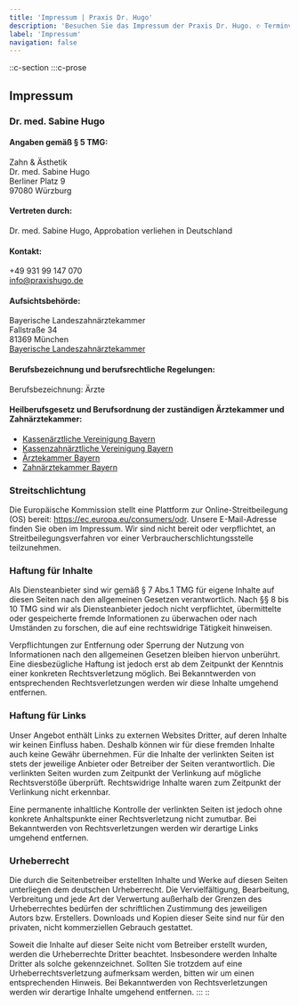 ```yaml
---
title: 'Impressum | Praxis Dr. Hugo'
description: 'Besuchen Sie das Impressum der Praxis Dr. Hugo. ✆ Terminvereinbarungen für Zahngesundheit & Ästhetik.'
label: 'Impressum'
navigation: false
---
```


::c-section
:::c-prose
## Impressum

### Dr. med. Sabine Hugo

#### Angaben gemäß § 5 TMG:

Zahn & Ästhetik  
Dr. med. Sabine Hugo  
Berliner Platz 9  
97080 Würzburg

#### Vertreten durch:

Dr. med. Sabine Hugo, Approbation verliehen in Deutschland

#### Kontakt:

+49 931 99 147 070  
[info@praxishugo.de](mailto:info@praxishugo.de)

#### Aufsichtsbehörde:

Bayerische Landeszahnärztekammer  
Fallstraße 34  
81369 München  
[Bayerische Landeszahnärztekammer](https://www.blzk.de/)

#### Berufsbezeichnung und berufsrechtliche Regelungen:

Berufsbezeichnung: Ärzte

#### Heilberufsgesetz und Berufsordnung der zuständigen Ärztekammer und Zahnärztekammer:

- [Kassenärztliche Vereinigung Bayern](http://www.kvb.de/)
- [Kassenzahnärztliche Vereinigung Bayern](http://www.kzvb.de/)
- [Ärztekammer Bayern](http://www.blaek.de/)
- [Zahnärztekammer Bayern](http://www.blzk.de/)

### Streitschlichtung

Die Europäische Kommission stellt eine Plattform zur Online-Streitbeilegung (OS)
bereit: https://ec.europa.eu/consumers/odr. Unsere E-Mail-Adresse finden Sie
oben im Impressum. Wir sind nicht bereit oder verpflichtet, an
Streitbeilegungsverfahren vor einer Verbraucherschlichtungsstelle teilzunehmen.

### Haftung für Inhalte

Als Diensteanbieter sind wir gemäß § 7 Abs.1 TMG für eigene Inhalte auf diesen
Seiten nach den allgemeinen Gesetzen verantwortlich. Nach §§ 8 bis 10 TMG sind
wir als Diensteanbieter jedoch nicht verpflichtet, übermittelte oder
gespeicherte fremde Informationen zu überwachen oder nach Umständen zu forschen,
die auf eine rechtswidrige Tätigkeit hinweisen.

Verpflichtungen zur Entfernung oder Sperrung der Nutzung von Informationen nach
den allgemeinen Gesetzen bleiben hiervon unberührt. Eine diesbezügliche Haftung
ist jedoch erst ab dem Zeitpunkt der Kenntnis einer konkreten Rechtsverletzung
möglich. Bei Bekanntwerden von entsprechenden Rechtsverletzungen werden wir
diese Inhalte umgehend entfernen.

### Haftung für Links

Unser Angebot enthält Links zu externen Websites Dritter, auf deren Inhalte wir
keinen Einfluss haben. Deshalb können wir für diese fremden Inhalte auch keine
Gewähr übernehmen. Für die Inhalte der verlinkten Seiten ist stets der jeweilige
Anbieter oder Betreiber der Seiten verantwortlich. Die verlinkten Seiten wurden
zum Zeitpunkt der Verlinkung auf mögliche Rechtsverstöße überprüft.
Rechtswidrige Inhalte waren zum Zeitpunkt der Verlinkung nicht erkennbar.

Eine permanente inhaltliche Kontrolle der verlinkten Seiten ist jedoch ohne
konkrete Anhaltspunkte einer Rechtsverletzung nicht zumutbar. Bei Bekanntwerden
von Rechtsverletzungen werden wir derartige Links umgehend entfernen.

### Urheberrecht

Die durch die Seitenbetreiber erstellten Inhalte und Werke auf diesen Seiten
unterliegen dem deutschen Urheberrecht. Die Vervielfältigung, Bearbeitung,
Verbreitung und jede Art der Verwertung außerhalb der Grenzen des Urheberrechtes
bedürfen der schriftlichen Zustimmung des jeweiligen Autors bzw. Erstellers.
Downloads und Kopien dieser Seite sind nur für den privaten, nicht kommerziellen
Gebrauch gestattet.

Soweit die Inhalte auf dieser Seite nicht vom Betreiber erstellt wurden, werden
die Urheberrechte Dritter beachtet. Insbesondere werden Inhalte Dritter als
solche gekennzeichnet. Sollten Sie trotzdem auf eine Urheberrechtsverletzung
aufmerksam werden, bitten wir um einen entsprechenden Hinweis. Bei Bekanntwerden
von Rechtsverletzungen werden wir derartige Inhalte umgehend entfernen.
:::
::
